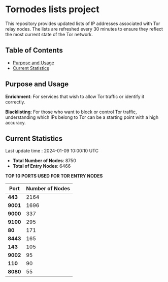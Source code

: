 # Tornodes lists project

This repository provides updated lists of IP addresses associated with Tor relay nodes. The lists are refreshed every 30 minutes to ensure they reflect the most current state of the Tor network.

## Table of Contents

- [Purpose and Usage](#purpose-and-usage)
- [Current Statistics](#current-statistics)


## Purpose and Usage

**Enrichment**: For services that wish to allow Tor traffic or identify it correctly.

**Blacklisting**: For those who want to block or control Tor traffic, understanding which IPs belong to Tor can be a starting point with a high accuracy.

## Current Statistics

Last update time : 2024-01-09 10:00:10 UTC

- **Total Number of Nodes**: 8750
- **Total of Entry Nodes**: 6466

**TOP 10 PORTS USED FOR TOR ENTRY NODES**

| **Port** | **Number of Nodes** |
|------|-----------------|
| **443**   | 2164  |
| **9001**   | 1696  |
| **9000**   | 337  |
| **9100**   | 295  |
| **80**   | 171  |
| **8443**   | 165  |
| **143**   | 105  |
| **9002**   | 95  |
| **110**   | 90  |
| **8080**   | 55  |

